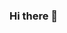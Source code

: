 ### Hi there 👋

<!--
**ftsneha/ftsneha** is a ✨ _special_ ✨ repository because its `README.md` (this file) appears on your GitHub profile.

<h1> My name is Fariha Sneha </h1>

<h2> Aspiring web developer and tech <h2> 

